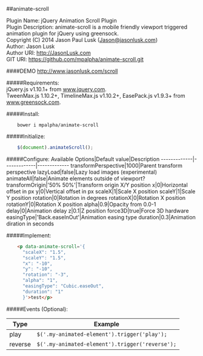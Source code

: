 ##animate-scroll

Plugin Name: jQuery Animation Scroll Plugin  
Plugin Description: animate-scroll is a mobile friendly viewport triggered animation plugin for jQuery using greensock.  
Copyright (C) 2014  Jason Paul Lusk (Jason@jasonlusk.com)  
Author: Jason Lusk  
Author URI: http://JasonLusk.com  
GIT URI: https://github.com/mpalpha/animate-scroll.git  

####DEMO <a href="http://www.jasonlusk.com/scroll" target="_blank">http://www.jasonlusk.com/scroll</a>

#####Requirements:  
  jQuery.js v1.10.1+ from www.jquery.com.  
  TweenMax.js 1.10.2+, TimelineMax.js v1.10.2+, EasePack.js v1.9.3+ from www.greensock.com. 

#####Install:
```Batchfile
    bower i mpalpha/animate-scroll
```

#####Initialize:  
```javascript
    $(document).animateScroll();  
```

#####Configure:
Available Options|Default value|Description
-------------|-------------|-------------
transformPerspective|1000|Parent transform perspective
lazyLoad|false|Lazy load images (experimental)
animateAll|false|Animate elements outside of viewport?
transformOrigin|'50% 50%'|Transform origin X/Y position
x|0|Horizontal offset in px
y|0|Vertical offset in px
scaleX|1|Scale X position
scaleY|1|Scale Y position
rotation|0|Rotation in degrees
rotationX|0|Rotation X position
rotationY|0|Rotation X position
alpha|0.9|Opacity from 0.0-1
delay|0|Animation delay
z|0.1|Z position
force3D|true|Force 3D hardware
easingType|'Back.easeInOut'|Animation easing type
duration|0.3|Animation diration in seconds

#####Implement:  
```html
    <p data-animate-scroll='{  
      "scaleX": "1.5",  
      "scaleY": "1.5",  
      "x": "-10",  
      "y": "-10",  
      "rotation": "-3",  
      "alpha": "1",  
      "easingType": "Cubic.easeOut",  
      "duration": "1"  
      }'>test</p>  
```

#####Events (Optional):

Type|Example
-------------|-------------
play|`$('.my-animated-element').trigger('play');`
reverse|`$('.my-animated-element').trigger('reverse');`

